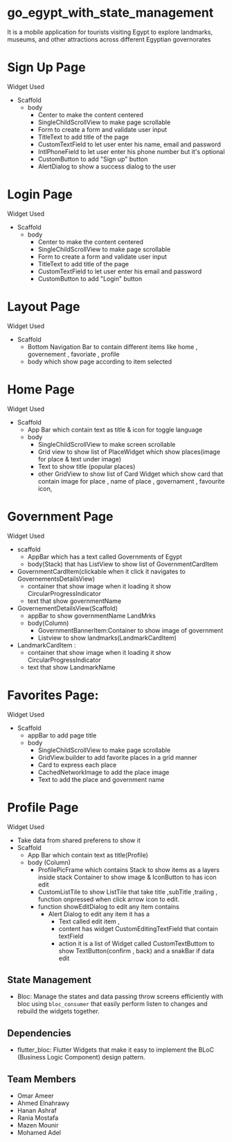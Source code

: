 # go_egypt_with_state_management

It is a mobile application for tourists visiting Egypt to explore landmarks, museums, and other attractions across different Egyptian governorates
# Sign Up Page
  Widget Used
   - Scaffold
      - body
         - Center to make the content centered
         - SingleChildScrollView to make page scrollable
         - Form to create a form and validate user input
         - TitleText to add title of the page
         - CustomTextField to let user enter his name, email and password
         - IntlPhoneField to let user enter his phone number but it's optional
         - CustomButton to add "Sign up" button
         - AlertDialog to show a success dialog to the user
# Login Page
   Widget Used
  - Scaffold
    - body
       - Center to make the content centered
       - SingleChildScrollView to make page scrollable
       - Form to create a form and validate user input
       - TitleText to add title of the page
       - CustomTextField to let user enter his email and password
       - CustomButton to add "Login" button
# Layout Page
Widget Used
   - Scaffold
      - Bottom Navigation Bar to contain different items like home , governement , favoriate , profile
      - body which show page according to item selected
        
# Home Page
Widget Used
   - Scaffold
        - App Bar which contain text as title & icon for toggle language
        - body
            - SingleChildScrollView to make screen scrollable
            -  Grid view to show list of PlaceWidget which show places(image for place & text under image)
            -  Text to show title (popular places)
            -  other GridView to show list of Card Widget which show card that contain image for place , name of place , governament , favourite icon,
# Government Page
Widget Used
  - scaffold
       - AppBar which has a text called Governments of Egypt
       - body(Stack) that has ListView to show list of GovernmentCardItem
  - GovernmentCardItem(clickable when it click it navigates to GovernementsDetailsView)
      - container that show image when it loading it show CircularProgressIndicator
      - text that show governmentName
 - GovernementDetailsView(Scaffold)
    - appBar to show governmentName LandMrks
    - body(Column)
        - GovernmentBannerItem:Container to show image of government
        - Listview to show landmarks(LandmarkCardItem)
  - LandmarkCardItem :
      - container that show image when it loading it show CircularProgressIndicator
      - text that show LandmarkName       
  # Favorites Page:
  Widget Used
  - Scaffold
    - appBar to add page title
    - body
      - SingleChildScrollView to make page scrollable
      - GridView.builder to add favorite places in a grid manner
      - Card to express each place
      - CachedNetworkImage to add the place image
      - Text to add the place and government name
  
         
# Profile Page
Widget Used
   - Take data from shared preferens to show it
   - Scaffold
      - App Bar which contain text as title(Profile)
      - body (Column)
          - ProfilePicFrame which contains Stack to show items as a layers inside stack Container to show image & IconButton to has icon edit
          - CustomListTile to show ListTile that take title ,subTitle ,trailing , function onpressed when click arrow icon to edit.
          - function showEditDialog to edit  any item contains
              - Alert Dialog to edit any item it has a
                  - Text called edit item ,
                  - content has widget CustomEditingTextField that contain textField
                  -  action it is a list of Widget called CustomTextButtom to show TextButton(confirm , back) and a snakBar if data edit

## State Management

- Bloc: Manage the states and data passing throw screens efficiently with bloc using `bloc_consumer` that easily perform listen to changes and rebuild the widgets together.

## Dependencies

- flutter_bloc: Flutter Widgets that make it easy to implement the BLoC (Business Logic Component) design pattern.

## Team Members

- Omar Ameer
- Ahmed Elnahrawy
- Hanan Ashraf
- Rania Mostafa
- Mazen Mounir
- Mohamed Adel